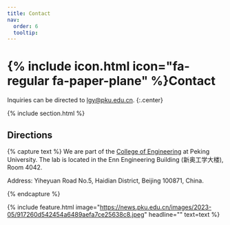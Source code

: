 ```yaml
---
title: Contact
nav:
  order: 6
  tooltip: 
---
```


# {% include icon.html icon="fa-regular fa-paper-plane" %}Contact


Inquiries can be directed to [lgy@pku.edu.cn](mailto:lgy@pku.edu.cn).
{:.center}

{% include section.html %}

## Directions

{% capture text %}
We are part of the [College of Engineering](https://www.coe.pku.edu.cn/) at Peking University. The lab is located in the Enn Engineering Building (新奥工学大楼), Room 4042.

Address: Yiheyuan Road No.5, Haidian District, Beijing 100871, China.

{% endcapture %}

{%
  include feature.html
  image="https://news.pku.edu.cn/images/2023-05/917260d542454a6489aefa7ce25638c8.jpeg"
  headline=""
  text=text
%}

